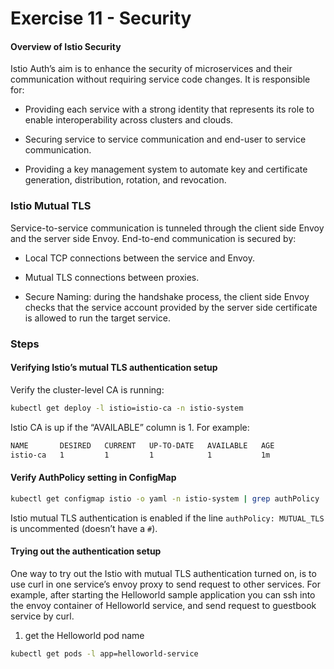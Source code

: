 # Exercise 11 - Security

#### Overview of Istio Security

Istio Auth’s aim is to enhance the security of microservices and their communication without requiring service code changes. It is responsible for:

* Providing each service with a strong identity that represents its role to enable interoperability across clusters and clouds.

* Securing service to service communication and end-user to service communication.

* Providing a key management system to automate key and certificate generation, distribution, rotation, and revocation.

### Istio Mutual TLS

Service-to-service communication is tunneled through the client side Envoy and the server side Envoy. End-to-end communication is secured by:

* Local TCP connections between the service and Envoy.

* Mutual TLS connections between proxies.

* Secure Naming: during the handshake process, the client side Envoy checks that the service account provided by the server side certificate is allowed to run the target service.

### Steps
#### Verifying Istio’s mutual TLS authentication setup
Verify the cluster-level CA is running:   
```sh
kubectl get deploy -l istio=istio-ca -n istio-system
```
Istio CA is up if the “AVAILABLE” column is 1. For example:
```sh
NAME       DESIRED   CURRENT   UP-TO-DATE   AVAILABLE   AGE
istio-ca   1         1         1            1           1m
```
#### Verify AuthPolicy setting in ConfigMap
```sh
kubectl get configmap istio -o yaml -n istio-system | grep authPolicy | head -1
```
Istio mutual TLS authentication is enabled if the line `authPolicy: MUTUAL_TLS` is uncommented (doesn’t have a `#`).

#### Trying out the authentication setup

One way to try out the Istio with mutual TLS authentication turned on, is to use curl in one service’s envoy proxy to send request to other services. For example, after starting the Helloworld sample application you can ssh into the envoy container of Helloworld service, and send request to guestbook service by curl.

1. get the Helloworld pod name
```sh
kubectl get pods -l app=helloworld-service
```





